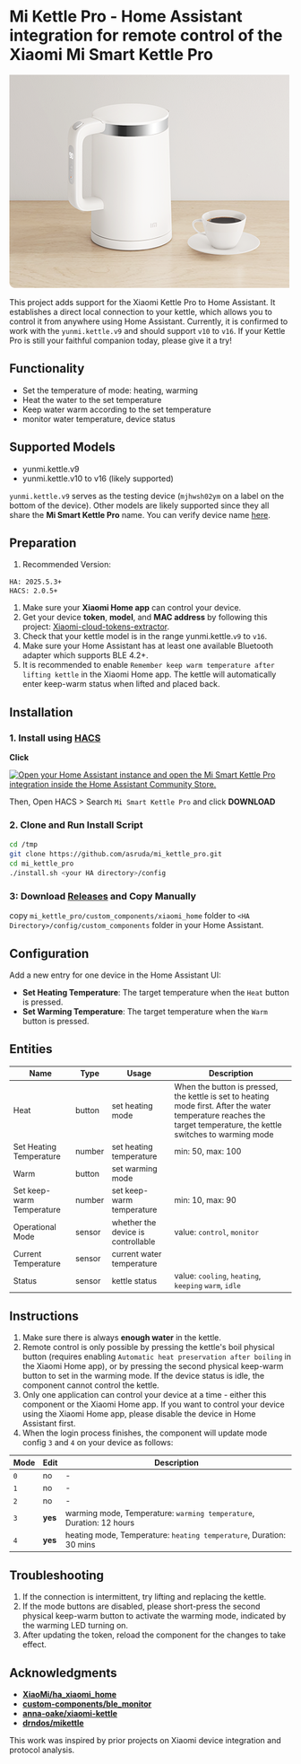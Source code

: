 # Mi Kettle Pro - Home Assistant integration for remote control of the Xiaomi Mi Smart Kettle Pro
![Product](https://raw.githubusercontent.com/asruda/mi_kettle_pro/master/pictures/mi_kettle_pro.png)

This project adds support for the Xiaomi Kettle Pro to Home Assistant. It establishes a direct local connection to your kettle, which allows you to control it from anywhere using Home Assistant. Currently, it is confirmed to work with the `yunmi.kettle.v9` and should support `v10` to `v16`. If your Kettle Pro is still your faithful companion today, please give it a try!

## Functionality
- Set the temperature of mode: heating, warming
- Heat the water to the set temperature 
- Keep water warm according to the set temperature 
- monitor water temperature, device status

## Supported Models
- yunmi.kettle.v9
- yunmi.kettle.v10 to v16 (likely supported)

`yunmi.kettle.v9` serves as the testing device (`mjhwsh02ym` on a label on the bottom of the device). Other models are likely supported since they all share the **Mi Smart Kettle Pro** name. You can verify device name [here](https://home.miot-spec.com/s/yunmi.kettle.v10).

## Preparation
1. Recommended Version:
```
HA: 2025.5.3+
HACS: 2.0.5+
```
1. Make sure your **Xiaomi Home app** can control your device.
2. Get your device **token**, **model**, and **MAC address** by following this project: [Xiaomi-cloud-tokens-extractor](https://github.com/PiotrMachowski/Xiaomi-cloud-tokens-extractor).
3. Check that your kettle model is in the range yunmi.kettle.`v9` to `v16`.
4. Make sure your Home Assistant has at least one available Bluetooth adapter which supports BLE 4.2+.
5. It is recommended to enable `Remember keep warm temperature after lifting kettle` in the Xiaomi Home app. The kettle will automatically enter keep-warm status when lifted and placed back.

## Installation

### 1. Install using [HACS](https://hacs.xyz/)
**Click**

[![Open your Home Assistant instance and open the Mi Smart Kettle Pro integration inside the Home Assistant Community Store.](https://my.home-assistant.io/badges/hacs_repository.svg)](https://my.home-assistant.io/redirect/hacs_repository/?owner=asruda&repository=mi_kettle_pro&category=integration)

Then, Open HACS > Search `Mi Smart Kettle Pro` and click **DOWNLOAD** 

### 2. Clone and Run Install Script

```bash
cd /tmp
git clone https://github.com/asruda/mi_kettle_pro.git
cd mi_kettle_pro
./install.sh <your HA directory>/config
```

### 3: Download [Releases](https://github.com/asruda/mi_kettle_pro/releases) and Copy Manually

copy `mi_kettle_pro/custom_components/xiaomi_home` folder to `<HA Directory>/config/custom_components` folder in your Home Assistant.

## Configuration

Add a new entry for one device in the Home Assistant UI:
- **Set Heating Temperature**: The target temperature when the `Heat` button is pressed.
- **Set Warming Temperature**: The target temperature when the `Warm` button is pressed.

## Entities
| Name | Type | Usage | Description |
|----------------------|------|-------|-------------|
| Heat | button | set heating mode | When the button is pressed, the kettle is set to heating mode first. After the water temperature reaches the target temperature, the kettle switches to warming mode |
| Set Heating Temperature | number | set heating temperature | min: 50, max: 100 |
| Warm | button | set warming mode | |
| Set keep-warm Temperature | number | set keep-warm temperature | min: 10, max: 90 |
| Operational Mode | sensor | whether the device is controllable | value: `control`, `monitor` |
| Current Temperature | sensor | current water temperature | |
| Status | sensor | kettle status | value: `cooling`, `heating`, `keeping` `warm`, `idle` |

## Instructions
1. Make sure there is always **enough water** in the kettle.
2. Remote control is only possible by pressing the kettle's boil physical button (requires enabling `Automatic heat preservation after boiling` in the Xiaomi Home app), or by pressing the second physical keep-warm button to set in the warming mode. If the device status is idle, the component cannot control the kettle.
3. Only one application can control your device at a time - either this component or the Xiaomi Home app. If you want to control your device using the Xiaomi Home app, please disable the device in Home Assistant first.
4. When the login process finishes, the component will update mode config `3` and `4` on your device as follows:

| Mode | Edit | Description |
|------|------|-------------|
| `0` | no | - |
| `1` | no | - |
| `2` | no | - |
| `3` | **yes** | warming mode, Temperature: `warming temperature`, Duration: 12 hours |
| `4` | **yes** | heating mode, Temperature: `heating temperature`, Duration: 30 mins |

## Troubleshooting
1. If the connection is intermittent, try lifting and replacing the kettle.
2. If the mode buttons are disabled, please short-press the second physical keep-warm button to activate the warming mode, indicated by the warming LED turning on.
3. After updating the token, reload the component for the changes to take effect.

## Acknowledgments

- **[XiaoMi/ha_xiaomi_home](https://github.com/XiaoMi/ha_xiaomi_home)**
- **[custom-components/ble_monitor](https://github.com/custom-components/ble_monitor)**
- **[anna-oake/xiaomi-kettle](https://github.com/anna-oake/xiaomi-kettle)**
- **[drndos/mikettle](https://github.com/drndos/mikettle)**

This work was inspired by prior projects on Xiaomi device integration and protocol analysis.